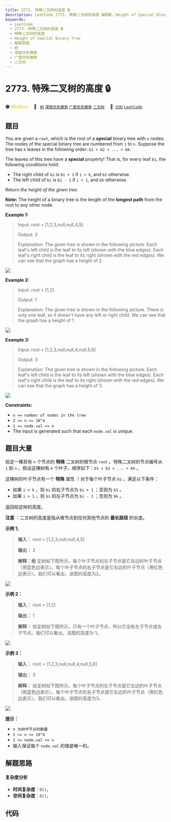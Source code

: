 ```yaml
---
title: 2773. 特殊二叉树的高度 🔒
description: LeetCode 2773. 特殊二叉树的高度 🔒题解，Height of Special Binary Tree，包含解题思路、复杂度分析以及完整的 JavaScript 代码实现。
keywords:
  - LeetCode
  - 2773. 特殊二叉树的高度 🔒
  - 特殊二叉树的高度
  - Height of Special Binary Tree
  - 解题思路
  - 树
  - 深度优先搜索
  - 广度优先搜索
  - 二叉树
---
```


# 2773. 特殊二叉树的高度 🔒

🟠 <font color=#ffb800>Medium</font>&emsp; 🔖&ensp; [`树`](/tag/tree.md) [`深度优先搜索`](/tag/depth-first-search.md) [`广度优先搜索`](/tag/breadth-first-search.md) [`二叉树`](/tag/binary-tree.md)&emsp; 🔗&ensp;[`力扣`](https://leetcode.cn/problems/height-of-special-binary-tree) [`LeetCode`](https://leetcode.com/problems/height-of-special-binary-tree)

## 题目

You are given a `root`, which is the root of a **special** binary tree with
`n` nodes. The nodes of the special binary tree are numbered from `1` to `n`.
Suppose the tree has `k` leaves in the following order: `b1 < b2 < ... < bk`.

The leaves of this tree have a **special** property! That is, for every leaf
`bi`, the following conditions hold:

  * The right child of `bi` is `bi + 1` if `i < k`, and `b1` otherwise.
  * The left child of `bi` is `bi - 1` if `i > 1`, and `bk` otherwise.

Return _the height of the given tree._

**Note:** The height of a binary tree is the length of the **longest path**
from the root to any other node.



**Example 1:**

> Input: root = [1,2,3,null,null,4,5]
> 
> Output: 2
> 
> Explanation: The given tree is shown in the following picture. Each leaf's left child is the leaf to its left (shown with the blue edges). Each leaf's right child is the leaf to its right (shown with the red edges). We can see that the graph has a height of 2.
> 
> 

![](https://fastly.jsdelivr.net/gh/doocs/leetcode@main/solution/2700-2799/2773.Height%20of%20Special%20Binary%20Tree/images/1.png)

**Example 2:**

> Input: root = [1,2]
> 
> Output: 1
> 
> Explanation: The given tree is shown in the following picture. There is only one leaf, so it doesn't have any left or right child. We can see that the graph has a height of 1.
> 
> 

![](https://fastly.jsdelivr.net/gh/doocs/leetcode@main/solution/2700-2799/2773.Height%20of%20Special%20Binary%20Tree/images/2.png)

**Example 3:**

> Input: root = [1,2,3,null,null,4,null,5,6]
> 
> Output: 3
> 
> Explanation: The given tree is shown in the following picture. Each leaf's left child is the leaf to its left (shown with the blue edges). Each leaf's right child is the leaf to its right (shown with the red edges). We can see that the graph has a height of 3.
> 
> 

![](https://fastly.jsdelivr.net/gh/doocs/leetcode@main/solution/2700-2799/2773.Height%20of%20Special%20Binary%20Tree/images/3.png)



**Constraints:**

  * `n == number of nodes in the tree`
  * `2 <= n <= 10^4`
  * `1 <= node.val <= n`
  * The input is generated such that each `node.val` is unique.


## 题目大意

给定一棵具有 `n` 个节点的 **特殊** 二叉树的根节点 `root` 。特殊二叉树的节点编号从 `1` 到 `n` 。假设这棵树有 `k`
个叶子，顺序如下：`b1 < b2 < ... < bk` 。

这棵树的叶子节点有一个 **特殊** 属性 ！对于每个叶子节点 `bi` ，满足以下条件：

  * 如果 `i < k` ，则 `bi` 的右子节点为 `bi + 1` ；否则为 `b1` 。
  * 如果 `i > 1` ，则 `bi` 的左子节点为 `bi - 1` ；否则为 `bk` 。

返回给定树的高度。

**注意** ：二叉树的高度是指从根节点到任何其他节点的 **最长路径** 的长度。



**示例 1;**

> 
> 
> 
> 
> 
> **输入：** root = [1,2,3,null,null,4,5]
> 
> **输出：** 2
> 
> **解释：给** 定树如下图所示。每个叶子节点的左子节点是它左边的叶子节点（用蓝色边表示）。每个叶子节点的右子节点是它右边的叶子节点（用红色边表示）。我们可以看出，该图的高度为2。
> 
> 

![](https://fastly.jsdelivr.net/gh/doocs/leetcode@main/solution/2700-2799/2773.Height%20of%20Special%20Binary%20Tree/images/1.png)

**示例 2：**

> 
> 
> 
> 
> 
> **输入：** root = [1,2]
> 
> **输出：** 1
> 
> **解释：** 给定树如下图所示。只有一个叶子节点，所以它没有左子节点或右子节点。我们可以看出，该图的高度为 1。
> 
> 

![](https://fastly.jsdelivr.net/gh/doocs/leetcode@main/solution/2700-2799/2773.Height%20of%20Special%20Binary%20Tree/images/2.png)

**示例 3：**

> 
> 
> 
> 
> 
> **输入：** root = [1,2,3,null,null,4,null,5,6]
> 
> **输出：** 3
> 
> **解释：** 给定树如下图所示。每个叶子节点的左子节点是它左边的叶子节点（用蓝色边表示）。每个叶子节点的右子节点是它右边的叶子节点（用红色边表示）。我们可以看出，该图的高度为3。
> 
> 

![](https://fastly.jsdelivr.net/gh/doocs/leetcode@main/solution/2700-2799/2773.Height%20of%20Special%20Binary%20Tree/images/3.png)



**提示：**

  * `n 为树中节点的数量`
  * `2 <= n <= 10^4`
  * `1 <= node.val <= n`
  * 输入保证每个 `node.val` 的值是唯一的。


## 解题思路

#### 复杂度分析

- **时间复杂度**：`O()`，
- **空间复杂度**：`O()`，

## 代码

```javascript

```